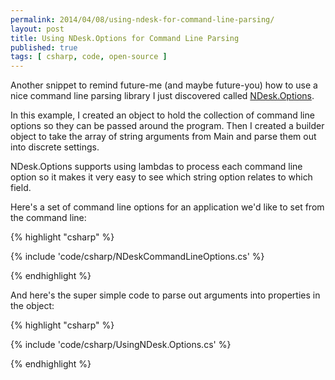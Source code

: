 ```yaml
---
permalink: 2014/04/08/using-ndesk-for-command-line-parsing/
layout: post
title: Using NDesk.Options for Command Line Parsing
published: true
tags: [ csharp, code, open-source ]
---
```


Another snippet to remind future-me (and maybe future-you) how to use a 
nice command line parsing library I just discovered called 
<a href="http://www.ndesk.org/Options" alt="link to ndesk">NDesk.Options</a>.

In this example, I created an object to hold the collection of command line 
options so they can be passed around the program. Then I created a builder object 
to take the array of string arguments from Main and parse them out into discrete 
settings.

NDesk.Options supports using lambdas to process each command line option so 
it makes it very easy to see which string option relates to which field.

Here's a set of command line options for an application we'd like to set from the 
command line:

{% highlight "csharp" %}

{% include 'code/csharp/NDeskCommandLineOptions.cs' %}

{% endhighlight %}

And here's the super simple code to parse out arguments into properties in the object:

{% highlight "csharp" %}

{% include 'code/csharp/UsingNDesk.Options.cs' %}

{% endhighlight %}





